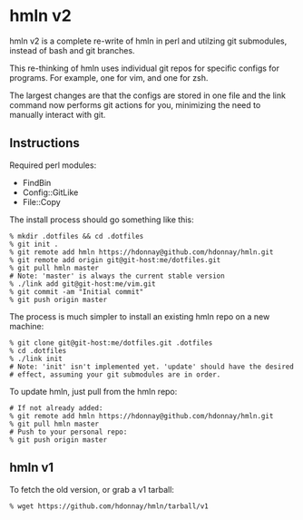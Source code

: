 hmln v2
====

hmln v2 is a complete re-write of hmln in perl and utilzing git
submodules, instead of bash and git branches.

This re-thinking of hmln uses individual git repos for specific configs
for programs. For example, one for vim, and one for zsh.

The largest changes are that the configs are stored in one file and
the link command now performs git actions for you, minimizing the need to
manually interact with git.

Instructions
------------

Required perl modules:

 * FindBin
 * Config::GitLike
 * File::Copy

The install process should go something like this:

    % mkdir .dotfiles && cd .dotfiles
    % git init .
    % git remote add hmln https://hdonnay@github.com/hdonnay/hmln.git
    % git remote add origin git@git-host:me/dotfiles.git
    % git pull hmln master
    # Note: 'master' is always the current stable version
    % ./link add git@git-host:me/vim.git
    % git commit -am "Initial commit"
    % git push origin master

The process is much simpler to install an existing hmln repo on a new
machine:

    % git clone git@git-host:me/dotfiles.git .dotfiles
    % cd .dotfiles
    % ./link init
    # Note: 'init' isn't implemented yet. 'update' should have the desired
    # effect, assuming your git submodules are in order.

To update hmln, just pull from the hmln repo:

    # If not already added:
    % git remote add hmln https://hdonnay@github.com/hdonnay/hmln.git
    % git pull hmln master
    # Push to your personal repo:
    % git push origin master

hmln v1
-------

To fetch the old version, or grab a v1 tarball:

    % wget https://github.com/hdonnay/hmln/tarball/v1
